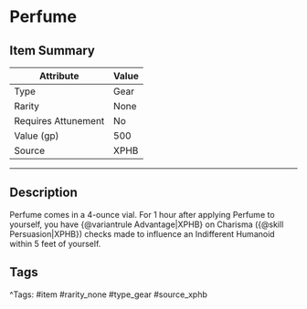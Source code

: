 # Perfume

## Item Summary

| Attribute            | Value                        |
|----------------------|------------------------------|
| Type                 | Gear |
| Rarity               | None             |
| Requires Attunement  | No                |
| Value (gp)           | 500    |
| Source               | XPHB |

---

## Description

Perfume comes in a 4-ounce vial. For 1 hour after applying Perfume to yourself, you have {@variantrule Advantage|XPHB} on Charisma ({@skill Persuasion|XPHB}) checks made to influence an Indifferent Humanoid within 5 feet of yourself.

## Tags

^Tags: #item #rarity_none #type_gear #source_xphb
